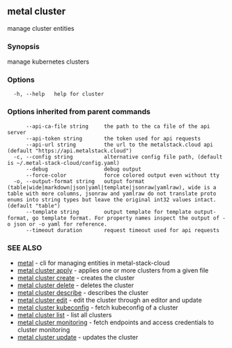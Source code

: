 ## metal cluster

manage cluster entities

### Synopsis

manage kubernetes clusters

### Options

```
  -h, --help   help for cluster
```

### Options inherited from parent commands

```
      --api-ca-file string     the path to the ca file of the api server
      --api-token string       the token used for api requests
      --api-url string         the url to the metalstack.cloud api (default "https://api.metalstack.cloud")
  -c, --config string          alternative config file path, (default is ~/.metal-stack-cloud/config.yaml)
      --debug                  debug output
      --force-color            force colored output even without tty
  -o, --output-format string   output format (table|wide|markdown|json|yaml|template|jsonraw|yamlraw), wide is a table with more columns, jsonraw and yamlraw do not translate proto enums into string types but leave the original int32 values intact. (default "table")
      --template string        output template for template output-format, go template format. For property names inspect the output of -o json or -o yaml for reference.
      --timeout duration       request timeout used for api requests
```

### SEE ALSO

* [metal](metal.md)	 - cli for managing entities in metal-stack-cloud
* [metal cluster apply](metal_cluster_apply.md)	 - applies one or more clusters from a given file
* [metal cluster create](metal_cluster_create.md)	 - creates the cluster
* [metal cluster delete](metal_cluster_delete.md)	 - deletes the cluster
* [metal cluster describe](metal_cluster_describe.md)	 - describes the cluster
* [metal cluster edit](metal_cluster_edit.md)	 - edit the cluster through an editor and update
* [metal cluster kubeconfig](metal_cluster_kubeconfig.md)	 - fetch kubeconfig of a cluster
* [metal cluster list](metal_cluster_list.md)	 - list all clusters
* [metal cluster monitoring](metal_cluster_monitoring.md)	 - fetch endpoints and access credentials to cluster monitoring
* [metal cluster update](metal_cluster_update.md)	 - updates the cluster

